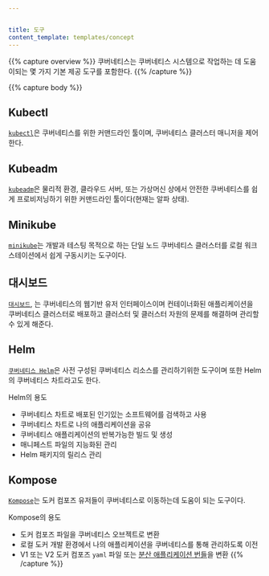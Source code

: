 ```yaml
---


title: 도구
content_template: templates/concept
---
```


{{% capture overview %}}
쿠버네티스는 쿠버네티스 시스템으로 작업하는 데 도움이되는 몇 가지 기본 제공 도구를 포함한다.
{{% /capture %}}

{{% capture body %}}
## Kubectl

[`kubectl`](/docs/tasks/tools/install-kubectl/)은 쿠버네티스를 위한 커맨드라인 툴이며, 쿠버네티스 클러스터 매니저을 제어한다.

## Kubeadm

[`kubeadm`](/docs/setup/production-environment/tools/kubeadm/install-kubeadm/)은 물리적 환경, 클라우드 서버, 또는 가상머신 상에서 안전한 쿠버네티스를 쉽게 프로비저닝하기 위한 커맨드라인 툴이다(현재는 알파 상태).

## Minikube

[`minikube`](/ko/docs/tasks/tools/install-minikube/)는 개발과 테스팅 목적으로 하는 
단일 노드 쿠버네티스 클러스터를 로컬 워크스테이션에서
쉽게 구동시키는 도구이다.

## 대시보드

[`대시보드`](/ko/docs/tasks/access-application-cluster/web-ui-dashboard/), 는 쿠버네티스의 웹기반 유저 인터페이스이며 컨테이너화된 애플리케이션을 쿠버네티스 클러스터로 배포하고
클러스터 및 클러스터 자원의 문제를 해결하며 관리할 수 있게 해준다.

## Helm

[`쿠버네티스 Helm`](https://github.com/kubernetes/helm)은 사전 구성된 쿠버네티스 리소스를 관리하기위한 도구이며
또한 Helm의 쿠버네티스 차트라고도 한다.

Helm의 용도

* 쿠버네티스 차트로 배포된 인기있는 소프트웨어를 검색하고 사용
* 쿠버네티스 차트로 나의 애플리케이션을 공유
* 쿠버네티스 애플리케이션의 반복가능한 빌드 및 생성
* 매니페스트 파일의 지능화된 관리
* Helm 패키지의 릴리스 관리

## Kompose

[`Kompose`](https://github.com/kubernetes-incubator/kompose)는 도커 컴포즈 유저들이 쿠버네티스로 이동하는데 도움이 되는 도구이다.

Kompose의 용도

* 도커 컴포즈 파일을 쿠버네티스 오브젝트로 변환
* 로컬 도커 개발 환경에서 나의 애플리케이션을 쿠버네티스를 통해 관리하도록 이전
* V1 또는 V2 도커 컴포즈 `yaml` 파일 또는 [분산 애플리케이션 번들](https://docs.docker.com/compose/bundles/)을 변환
{{% /capture %}}
